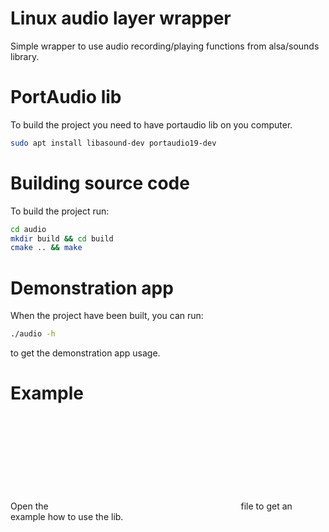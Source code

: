 # Linux audio layer wrapper

Simple wrapper to use audio recording/playing functions from alsa/sounds library.

# PortAudio lib
To build the project you need to have portaudio lib on you computer.
```bash
sudo apt install libasound-dev portaudio19-dev
```
# Building source code

To build the project run:
```bash
cd audio
mkdir build && cd build
cmake .. && make
```

# Demonstration app

When the project have been built, you can run:
```bash
./audio -h
```
to get the demonstration app usage.

# Example
Open the ![main.cpp](cpp:src/main.cpp) file to get an example how to use the lib.
